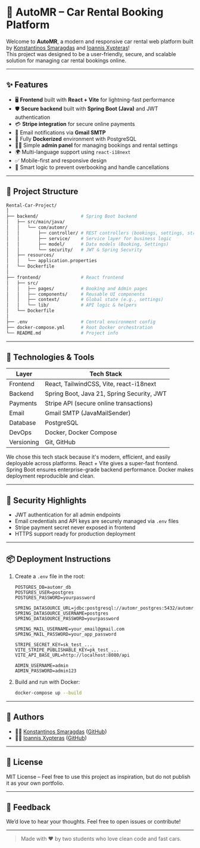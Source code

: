 
# 🚗 AutoMR – Car Rental Booking Platform

Welcome to **AutoMR**, a modern and responsive car rental web platform built by [Konstantinos Smaragdas](https://github.com/smaragdas) and [Ioannis Xypteras](https://github.com/JohnXyp)!  
This project was designed to be a user-friendly, secure, and scalable solution for managing car rental bookings online.

---

## ✨ Features

- 🖥️ **Frontend** built with **React + Vite** for lightning-fast performance
- 🛡️ **Secure backend** built with **Spring Boot (Java)** and JWT authentication
- 💳 **Stripe integration** for secure online payments
- 📧 Email notifications via **Gmail SMTP**
- 🐳 Fully **Dockerized** environment with PostgreSQL
- 👨‍💻 Simple **admin panel** for managing bookings and rental settings
- 🌍 Multi-language support using `react-i18next`
- ✅ Mobile-first and responsive design
- 🔄 Smart logic to prevent overbooking and handle cancellations

---

## 📁 Project Structure

```bash
Rental-Car-Project/
│
├── backend/                # Spring Boot backend
│   ├── src/main/java/
│   │   └── com/automr/
│   │       ├── controller/ # REST controllers (bookings, settings, stripe)
│   │       ├── service/    # Service layer for business logic
│   │       ├── model/      # Data models (Booking, Settings)
│   │       └── security/   # JWT & Spring Security
│   ├── resources/
│   │   └── application.properties
│   └── Dockerfile
│
├── frontend/               # React frontend
│   ├── src/
│   │   ├── pages/          # Booking and Admin pages
│   │   ├── components/     # Reusable UI components
│   │   ├── context/        # Global state (e.g., settings)
│   │   └── lib/            # API logic & helpers
│   └── Dockerfile
│
├── .env                    # Central environment config
├── docker-compose.yml      # Root Docker orchestration
└── README.md               # Project info
```

---

## 🧱 Technologies & Tools

| Layer         | Tech Stack                                     |
|---------------|------------------------------------------------|
| Frontend      | React, TailwindCSS, Vite, react-i18next        |
| Backend       | Spring Boot, Java 21, Spring Security, JWT     |
| Payments      | Stripe API (secure online transactions)        |
| Email         | Gmail SMTP (JavaMailSender)                    |
| Database      | PostgreSQL                                     |
| DevOps        | Docker, Docker Compose                         |
| Versioning    | Git, GitHub                                    |

We chose this tech stack because it's modern, efficient, and easily deployable across platforms. React + Vite gives a super-fast frontend. Spring Boot ensures enterprise-grade backend performance. Docker makes deployment reproducible and clean.

---

## 🔐 Security Highlights

- JWT authentication for all admin endpoints
- Email credentials and API keys are securely managed via `.env` files
- Stripe payment secret never exposed in frontend
- HTTPS support ready for production deployment

---

## 📦 Deployment Instructions

1. Create a `.env` file in the root:
    ```env
    POSTGRES_DB=automr_db
    POSTGRES_USER=postgres
    POSTGRES_PASSWORD=yourpassword

    SPRING_DATASOURCE_URL=jdbc:postgresql://automr_postgres:5432/automr_db
    SPRING_DATASOURCE_USERNAME=postgres
    SPRING_DATASOURCE_PASSWORD=yourpassword

    SPRING_MAIL_USERNAME=your_email@gmail.com
    SPRING_MAIL_PASSWORD=your_app_password

    STRIPE_SECRET_KEY=sk_test_...
    VITE_STRIPE_PUBLISHABLE_KEY=pk_test_...
    VITE_API_BASE_URL=http://localhost:8080/api

    ADMIN_USERNAME=admin
    ADMIN_PASSWORD=admin123
    ```

2. Build and run with Docker:
    ```bash
    docker-compose up --build
    ```

---

## 👥 Authors

- 👨‍💻 [Konstantinos Smaragdas](https://www.linkedin.com/in/konstantinos-smaragdas) ([GitHub](https://github.com/smaragdas))
- 👨‍💻 [Ioannis Xypteras](https://www.linkedin.com/in/ioannisxypteras) ([GitHub](https://github.com/JohnXyp))

---

## 📄 License

MIT License – Feel free to use this project as inspiration, but do not publish it as your own portfolio.

---

## 💬 Feedback

We’d love to hear your thoughts. Feel free to open issues or contribute!

---

> Made with ❤️ by two students who love clean code and fast cars.
